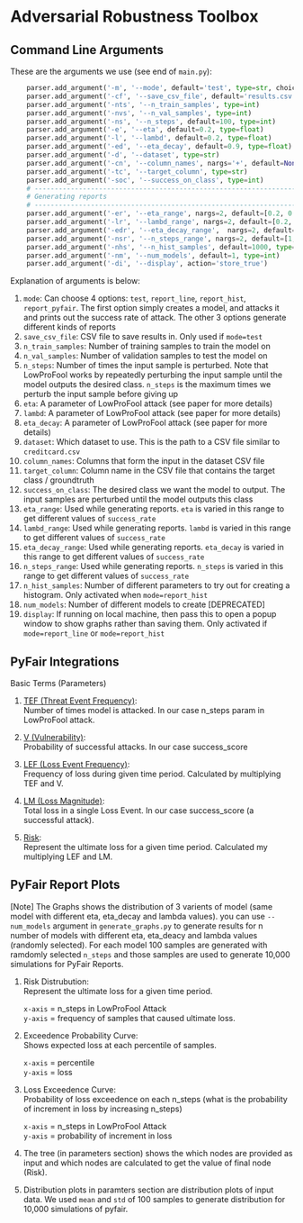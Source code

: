 # Adversarial Robustness Toolbox

## Command Line Arguments
These are the arguments we use (see end of `main.py`):
```python
    parser.add_argument('-m', '--mode', default='test', type=str, choices=['test', 'report_line', 'report_hist', 'report_pyfair'])
    parser.add_argument('-cf', '--save_csv_file', default='results.csv')
    parser.add_argument('-nts', '--n_train_samples', type=int)
    parser.add_argument('-nvs', '--n_val_samples', type=int)
    parser.add_argument('-ns', '--n_steps', default=100, type=int)
    parser.add_argument('-e', '--eta', default=0.2, type=float)
    parser.add_argument('-l', '--lambd', default=0.2, type=float)
    parser.add_argument('-ed', '--eta_decay', default=0.9, type=float)
    parser.add_argument('-d', '--dataset', type=str)
    parser.add_argument('-cn', '--column_names', nargs='+', default=None)
    parser.add_argument('-tc', '--target_column', type=str)
    parser.add_argument('-soc', '--success_on_class', type=int)
    # -----------------------------------------------------------------
    # Generating reports
    # -----------------------------------------------------------------
    parser.add_argument('-er', '--eta_range', nargs=2, default=[0.2, 0.5], type=float)
    parser.add_argument('-lr', '--lambd_range', nargs=2, default=[0.2, 0.5], type=float)
    parser.add_argument('-edr', '--eta_decay_range',  nargs=2, default=[0.5, 0.9], type=float)
    parser.add_argument('-nsr', '--n_steps_range', nargs=2, default=[1, 10], type=int)
    parser.add_argument('-nhs', '--n_hist_samples', default=1000, type=int)
    parser.add_argument('-nm', '--num_models', default=1, type=int)
    parser.add_argument('-di', '--display', action='store_true')
```

Explanation of arguments is below:
1. `mode`: Can choose 4 options: `test`, `report_line`, `report_hist`, `report_pyfair`. The first option simply creates a model, and attacks it and prints out the success rate of attack. The other 3 options generate different kinds of reports
2. `save_csv_file`: CSV file to save results in. Only used if `mode=test`
3. `n_train_samples`: Number of training samples to train the model on
4. `n_val_samples`: Number of validation samples to test the model on
5. `n_steps`: Number of times the input sample is perturbed. Note that LowProFool works by repeatedly perturbing the input sample until the model outputs the desired class. `n_steps` is the maximum times we perturb the input sample before giving up
6. `eta`: A parameter of LowProFool attack (see paper for more details)
7. `lambd`: A parameter of LowProFool attack (see paper for more details)
8. `eta_decay`: A parameter of LowProFool attack (see paper for more details)
9. `dataset`: Which dataset to use. This is the path to a CSV file similar to `creditcard.csv`
10. `column_names`: Columns that form the input in the dataset CSV file
11. `target_column`: Column name in the CSV file that contains the target class / groundtruth
12. `success_on_class`: The desired class we want the model to output. The input samples are perturbed until the model outputs this class
13. `eta_range`: Used while generating reports. `eta` is varied in this range to get different values of `success_rate`
14. `lambd_range`: Used while generating reports. `lambd` is varied in this range to get different values of `success_rate`
15. `eta_decay_range`: Used while generating reports. `eta_decay` is varied in this range to get different values of `success_rate`
16. `n_steps_range`: Used while generating reports. `n_steps` is varied in this range to get different values of `success_rate`
17. `n_hist_samples`: Number of different parameters to try out for creating a histogram. Only activated when `mode=report_hist`
18. `num_models`: Number of different models to create [DEPRECATED]
19. `display`: If running on local machine, then pass this to open a popup window to show graphs rather than saving them. Only activated if `mode=report_line` or `mode=report_hist`

## PyFair Integrations

Basic Terms (Parameters)

1.  [TEF (Threat Event Frequency)](https://pyfair.readthedocs.io/en/latest/#threat-event-frequency-tef):</br> 
    Number of times model is attacked. In our case n_steps param in LowProFool attack.
2.  [V (Vulnerability)](https://pyfair.readthedocs.io/en/latest/#vulnerability-v):</br>
    Probability of successful attacks. In our case success_score

3.  [LEF (Loss Event Frequency)](https://pyfair.readthedocs.io/en/latest/#loss-event-frequency-lef):</br>
    Frequency of loss during given time period. Calculated by multiplying TEF and V.
4.  [LM (Loss Magnitude)](https://pyfair.readthedocs.io/en/latest/#loss-magnitude-lm):</br>
    Total loss in a single Loss Event. In our case success_score (a successful attack).
5.  [Risk](https://pyfair.readthedocs.io/en/latest/#risk-r):</br>
    Represent the ultimate loss for a given time period. Calculated my multiplying LEF and LM.

## PyFair Report Plots

[Note] The Graphs shows the distribution of 3 varients of model (same model with different eta, eta_decay and lambda values). you can use `--num_models` argument in `generate_graphs.py` to generate results for n number of models with different eta, eta_deacy and lambda values (randomly selected). For each model 100 samples are generated with ramdomly selected `n_steps` and those samples are used to generate 10,000 simulations for PyFair Reports.

1.  Risk Distrubution:</br>
    Represent the ultimate loss for a given time period. 

    `x-axis` = n_steps in LowProFool Attack </br>
    `y-axis` = frequency of samples that caused ultimate loss.

2.  Exceedence Probability Curve: </br>
    Shows expected loss at each percentile of samples.

    `x-axis` = percentile </br>
    `y-axis` = loss

3.  Loss Exceedence Curve: </br>
    Probability of loss exceedence on each n_steps (what is the probability of increment in loss by increasing n_steps)

    `x-axis` = n_steps in LowProFool Attack</br>
    `y-axis` = probability of increment in loss

4. The tree (in parameters section) shows the which nodes are provided as input and which nodes are calculated to get the value of final node (Risk). 

5. Distribution plots in paramters section are distribution plots of input data. We used `mean` and `std` of 100 samples to generate distribution for 10,000 simulations of pyfair. 

